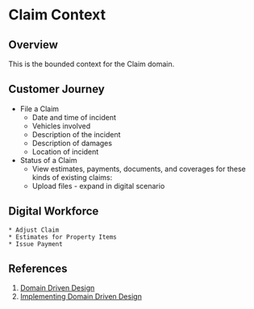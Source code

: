# Claim Context

## Overview

This is the bounded context for the Claim domain.

## Customer Journey

* File a Claim
    * Date and time of incident
    * Vehicles involved
    * Description of the incident
    * Description of damages
    * Location of incident
* Status of a Claim
    * View estimates, payments, documents, and coverages for these kinds of existing claims:
    * Upload files - expand in digital scenario

## Digital Workforce

    * Adjust Claim
    * Estimates for Property Items
    * Issue Payment


## References

1. [Domain Driven Design](https://www.amazon.com/Domain-Driven-Design-Tackling-Complexity-Software/dp/0321125215)
1. [Implementing Domain Driven Design](https://www.amazon.com/Implementing-Domain-Driven-Design-Vaughn-Vernon/dp/0321834577)
